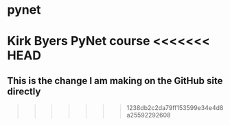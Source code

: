 # pynet
Kirk Byers PyNet course
<<<<<<< HEAD
=======
## This is the change I am making on the GitHub site directly
>>>>>>> 1238db2c2da79ff153599e34e4d8a25592292608
